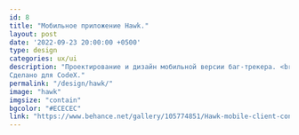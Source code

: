 ```yaml
---
id: 8
title: "Мобильное приложение Hawk."
layout: post
date: '2022-09-23 20:00:00 +0500'
type: design
categories: ux/ui
description: "Проектирование и дизайн мобильной версии баг-трекера. <br>
Сделано для CodeX."
permalink: "/design/hawk/"
image: "hawk"
imgsize: "contain"
bgcolor: "#ECECEC"
link: "https://www.behance.net/gallery/105774851/Hawk-mobile-client-concept"
---
```

